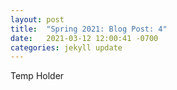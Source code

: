 ```yaml
---
layout: post
title:  "Spring 2021: Blog Post: 4"
date:   2021-03-12 12:00:41 -0700
categories: jekyll update
---
```

Temp Holder
